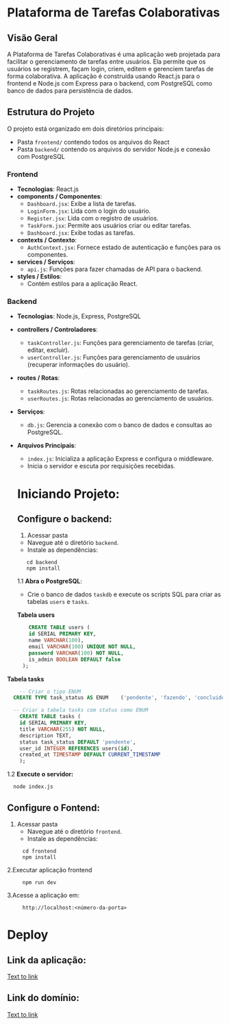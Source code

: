 # Plataforma de Tarefas Colaborativas

## Visão Geral
A Plataforma de Tarefas Colaborativas é uma aplicação web projetada para facilitar o gerenciamento de tarefas entre usuários. Ela permite que os usuários se registrem, façam login, criem, editem e gerenciem tarefas de forma colaborativa. A aplicação é construída usando React.js para o frontend e Node.js com Express para o backend, com PostgreSQL como banco de dados para persistência de dados.

## Estrutura do Projeto
O projeto está organizado em dois diretórios principais: 
  - Pasta `frontend/` contendo todos os arquivos do React
  - Pasta `backend/` contendo os arquivos do servidor Node.js e conexão com PostgreSQL

### Frontend
- **Tecnologias**: React.js
- **components / Componentes**:
  - `Dashboard.jsx`: Exibe a lista de tarefas.
  - `LoginForm.jsx`: Lida com o login do usuário.
  - `Register.jsx`: Lida com o registro de usuários.
  - `TaskForm.jsx`: Permite aos usuários criar ou editar tarefas.
  - `Dashboard.jsx`: Exibe todas as tarefas.
- **contexts / Contexto**: 
  - `AuthContext.jsx`: Fornece estado de autenticação e funções para os componentes.
- **services / Serviços**:
  - `api.js`: Funções para fazer chamadas de API para o backend.
- **styles / Estilos**: 
  -  Contém estilos para a aplicação React.

### Backend
- **Tecnologias**: Node.js, Express, PostgreSQL
- **controllers / Controladores**:
  - `taskController.js`: Funções para gerenciamento de tarefas (criar, editar, excluir).
  - `userController.js`: Funções para gerenciamento de usuários (recuperar informações do usuário).
- **routes / Rotas**:
  - `taskRoutes.js`: Rotas relacionadas ao gerenciamento de tarefas.
  - `userRoutes.js`: Rotas relacionadas ao gerenciamento de usuários.
- **Serviços**:
  - `db.js`: Gerencia a conexão com o banco de dados e consultas ao PostgreSQL.
- **Arquivos Principais**:
  - `index.js`: Inicializa a aplicação Express e configura o middleware.
  -  Inicia o servidor e escuta por requisições recebidas.

 
  # Iniciando Projeto:

   ## Configure o backend:
   1. Acessar pasta
  - Navegue até o diretório `backend`.
  - Instale as dependências:
  ```
     cd backend
     npm install
     ```
  1.1 **Abra o PostgreSQL**:
  - Crie o banco de dados `taskdb` e execute os scripts SQL para criar as tabelas `users` e `tasks`.

  **Tabela users**
```sql
       CREATE TABLE users (
       id SERIAL PRIMARY KEY,
       name VARCHAR(100),
       email VARCHAR(100) UNIQUE NOT NULL,
       password VARCHAR(100) NOT NULL,
       is_admin BOOLEAN DEFAULT false
     );
```
  **Tabela tasks**
  ```sql
      -- Criar o tipo ENUM
    CREATE TYPE task_status AS ENUM    ('pendente', 'fazendo', 'concluido');

    -- Criar a tabela tasks com status como ENUM
      CREATE TABLE tasks (
      id SERIAL PRIMARY KEY,
      title VARCHAR(255) NOT NULL,
      description TEXT,
      status task_status DEFAULT 'pendente',
      user_id INTEGER REFERENCES users(id),
      created_at TIMESTAMP DEFAULT CURRENT_TIMESTAMP
      );
  ```
 1.2 **Execute o servidor:**
   ```
     node index.js
   ```
## Configure o Fontend:
1. Acessar pasta
   - Navegue até o diretório `frontend`.
   - Instale as dependências:
```
     cd frontend
     npm install
  ```
2.Executar aplicação frontend
```
     npm run dev
  ```
3.Acesse a aplicação em: 
```
     http://localhost:<número-da-porta>
  ```

# Deploy
## Link da aplicação:
[Text to link](https://link-url.com)

## Link do domínio:
[Text to link](https://link-url.com)
